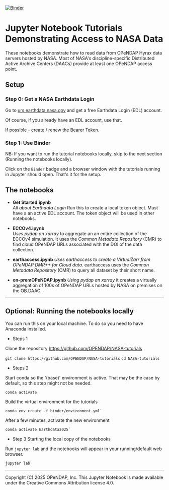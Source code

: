 [![Binder](https://mybinder.org/badge_logo.svg)](https://mybinder.org/v2/gh/OPENDAP/NASA-tutorials/HEAD)

# Jupyter Notebook Tutorials Demonstrating Access to NASA Data

These notebooks demonstrate how to read data from OPeNDAP Hyrax data servers hosted by NASA. 
Most of NASA's discipline-specific Distributed Active Archive Centers (DAACs) provide at least
one OPeNDAP access point.


## Setup

### Step 0: Get a NASA Earthdata Login

Go to [urs.earthdata.nasa.gov](https://urs.earthdata.nasa.gov/) 
and get a free Earthdata Login (EDL) account.

Of course, if you already have an EDL account, use that.

If possible - create / renew the Bearer Token.

### Step 1: Use Binder

NB: If you want to run the tutorial notebooks locally, skip to the 
next section (Running the notebooks locally).

Click on the `Binder` badge and a browser window with the tutorials 
running in Jupyter should open. That's it for the setup.



## The notebooks

* **Get Started.ipynb**		
_All about Earthdata Login_ Run this to create a local token object. Must have a
an active EDL account. The token object will be used in other notebooks.

* **ECCOv4.ipynb**		
_Uses pydap an xarray_ to aggregate an an entire collection of
the ECCOv4 simulation. It uses the _Common Metadata Repository_ (CMR) to find cloud OPeNDAP URLs
associated with the DOI of the data collection.

* **earthaccess.ipynb**	
_Uses earthaccess to create a VirtualZarr from OPeNDAP DMR++ for Cloud
data_. earthaccess uses the _Common Metadata Repository_ (CMR) to query all dataset by their
short name.

* **on-premOPeNDAP.ipynb**	_Using pydap an xarray_ it creates a virtually aggregation of 100s of
OPeNDAP URLs hosted by NASA on premises on the OB.DAAC.

----
## **Optional**: Running the notebooks locally

You can run this on your local machine. To do so you need to have Anaconda installed.

* Steps 1

Clone the repository https://github.com/OPENDAP/NASA-tutorials

`git clone https://github.com/OPENDAP/NASA-tutorials`
`cd NASA-tutorials`

* Steps 2

Start conda so the '(base)' environment is active. That may be the
case by default, so this step might not be needed.

```
conda activate
```

Build the virtual environment for the tutorials

```
conda env create -f binder/environment.yml`
```

After a few minutes, activate the new environment

```
conda activate Earthdata2025`
```

* Step 3 Starting the local copy of the notebooks

Run `jupyter lab` and the notebooks will appear in your running/default
web browser. 

```
jupyter lab
```
----
Copyright (C) 2025 OPeNDAP, Inc. This Jupyter Notebook is made available under the Creative Commons Attribution license 4.0.
